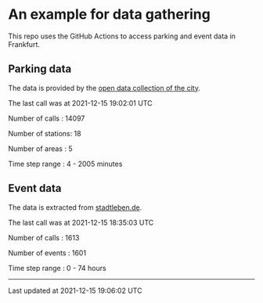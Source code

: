 # An example for data gathering

This repo uses the GitHub Actions to access parking and event data in Frankfurt.

## Parking data
The data is provided by the [open data collection of the city](https://www.offenedaten.frankfurt.de/).

The last call was at 2021-12-15 19:02:01 UTC

Number of calls   : 14097

Number of stations:    18

Number of areas   :     5

Time step range   :     4 -  2005 minutes


## Event data
The data is extracted from [stadtleben.de](https://stadtleben.de/frankfurt/).

The last call was at 2021-12-15 18:35:03 UTC

Number of calls   : 1613

Number of events  : 1601

Time step range   :    0 -   74 hours


----

Last updated at 2021-12-15 19:06:02 UTC
